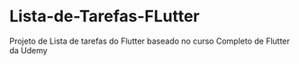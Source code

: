 # Lista-de-Tarefas-FLutter
Projeto de Lista de tarefas do Flutter baseado no curso Completo de Flutter da Udemy
